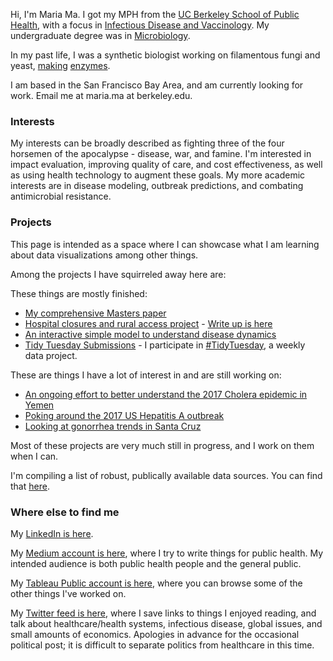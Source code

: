 
Hi, I'm Maria Ma. I got my MPH from the [UC Berkeley School of Public Health](http://sph.berkeley.edu/), with a focus in [Infectious Disease and Vaccinology](http://microbe.berkeley.edu). My undergraduate degree was in [Microbiology](http://microbiology.ucdavis.edu).

In my past life, I was a synthetic biologist working on filamentous fungi and yeast, [making](https://www.google.com/patents/WO2016062857A1?cl=pt) [enzymes](http://www.google.com.pg/patents/WO2016062855A1?cl=en).

I am based in the San Francisco Bay Area, and am currently looking for work. Email me at maria.ma at berkeley.edu.

### Interests
My interests can be broadly described as fighting three of the four horsemen of the apocalypse - disease, war, and famine. I'm interested in impact evaluation, improving quality of care, and cost effectiveness, as well as using health technology to augment these goals. My more academic interests are in disease modeling, outbreak predictions, and combating antimicrobial resistance. 

### Projects 
This page is intended as a space where I can showcase what I am learning about data visualizations among other things. 

Among the projects I have squirreled away here are:

These things are mostly finished:
* [My comprehensive Masters paper](https://github.com/marialma/Capstone-Paper)
* [Hospital closures and rural access project](https://github.com/marialma/small-things/tree/master/urgent_care_project) - [Write up is here](https://medium.com/@maria.ma/urgent-care-access-in-the-united-states-rural-hospital-closures-8a68c4ae612)
* [An interactive simple model to understand disease dynamics](https://marialma.shinyapps.io/shinyflu/) 
* [Tidy Tuesday Submissions](https://github.com/marialma/TidyTuesday) - I participate in [#TidyTuesday](https://github.com/rfordatascience/tidytuesday/blob/master/README.md), a weekly data project.

These are things I have a lot of interest in and are still working on:
* [An ongoing effort to better understand the 2017 Cholera epidemic in Yemen](https://github.com/marialma/2017-Cholera-in-Yemen) 
* [Poking around the 2017 US Hepatitis A outbreak](https://github.com/marialma/2017-Santa-Cruz-HAV-Modeling) 
* [Looking at gonorrhea trends in Santa Cruz](https://github.com/marialma/Santa_Cruz_CGSS) 

Most of these projects are very much still in progress, and I work on them when I can.

I'm compiling a list of robust, publically available data sources. You can find that [here](https://marialma.github.io/Public-Data-Sets/). 

### Where else to find me

My [LinkedIn is here](https://www.linkedin.com/in/marialma/).

My [Medium account is here](https://medium.com/@maria.ma), where I try to write things for public health. My intended audience is both public health people and the general public. 

My [Tableau Public account is here](https://public.tableau.com/profile/maria.ma5849#!), where you can browse some of the other things I've worked on. 

My [Twitter feed is here](https://twitter.com/guacamolebio), where I save links to things I enjoyed reading, and talk about healthcare/health systems, infectious disease, global issues, and small amounts of economics. Apologies in advance for the occasional political post; it is difficult to separate politics from healthcare in this time. 
